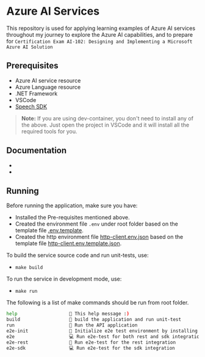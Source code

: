 # Azure AI Services

This repository is used for applying learning examples of Azure AI services throughout my journey to explore the Azure AI capabilities, and to prepare for `Certification Exam AI-102: Designing and Implementing a Microsoft Azure AI Solution`

## Prerequisites

- Azure AI service resource
- Azure Language resource
- .NET Framework
- VSCode
- [Speech SDK](https://learn.microsoft.com/en-us/azure/ai-services/speech-service/quickstarts/setup-platform?tabs=linux%2Cubuntu%2Cdotnetcli%2Cdotnet%2Cjre%2Cmaven%2Cnodejs%2Cmac%2Cpypi&pivots=programming-language-csharp)

> **Note:** If you are using dev-container, you don't need to install any of the above. Just open the project in VSCode and it will install all the required tools for you.

## Documentation

- 
- 

## Running

Before running the application, make sure you have:

- Installed the Pre-requisites mentioned above.
- Created the environment file `.env` under root folder based on the template file [.env.template](.env.template).
- Created the http environment file [http-client.env.json](testing/e2e-test/http-client.env.json) based on the template file [http-client.env.template.json](testing/e2e-test/http-client.env.template.json).

To build the service source code and run unit-tests, use:

- `make build`

To run the service in development mode, use:

- `make run`

 The following is a list of make commands should be run from root folder.

```bash
help                   💬 This help message :)
build                  🔨 build the application and run unit-test 
run                    🏃 Run the API application
e2e-init               🔨 Initialize e2e test environment by installing httpyac CLI
e2e                    💻 Run e2e-test for both rest and sdk integration
e2e-rest               🏃 Run e2e-test for the rest integration
e2e-sdk                💻 Run e2e-test for the sdk integration
```
